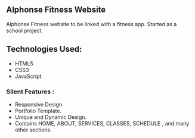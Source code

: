 ## Alphonse Fitness Website

Alphonse Fitness website to be linked with a fitness app. Started as a school project.

## Technologies Used:

* HTML5
* CSS3
* JavaScript

### Silent Features :

* Responsive Design.
* Portfolio Template.
* Unique and Dynamic Design.
* Contains HOME, ABOUT, SERVICES, CLASSES, SCHEDULE , and many other sections.

